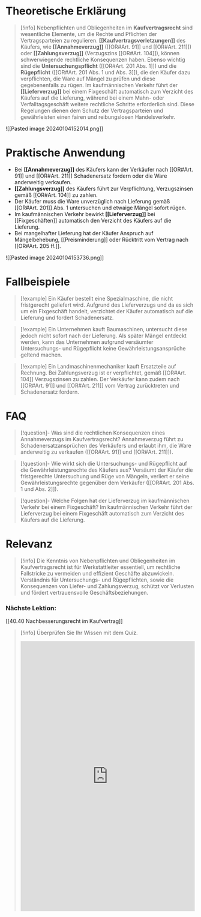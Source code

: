 # Theoretische Erklärung
>[!info] 
Nebenpflichten und Obliegenheiten im **Kaufvertragsrecht** sind wesentliche Elemente, um die Rechte und Pflichten der Vertragsparteien zu regulieren. **[[Kaufvertragsverletzungen]]** des Käufers, wie **[[Annahmeverzug]]** ([[OR#Art. 91]] und [[OR#Art. 211]]) oder **[[Zahlungsverzug]]** (Verzugszins [[OR#Art. 104]]), können schwerwiegende rechtliche Konsequenzen haben. Ebenso wichtig sind die **Untersuchungspflicht** ([[OR#Art. 201 Abs. 1]]) und die **Rügepflicht** ([[OR#Art. 201 Abs. 1 und Abs. 3]]), die den Käufer dazu verpflichten, die Ware auf Mängel zu prüfen und diese gegebenenfalls zu rügen. Im kaufmännischen Verkehr führt der **[[Lieferverzug]]** bei einem Fixgeschäft automatisch zum Verzicht des Käufers auf die Lieferung, während bei einem Mahn- oder Verfalltagsgeschäft weitere rechtliche Schritte erforderlich sind. Diese Regelungen dienen dem Schutz der Vertragsparteien und gewährleisten einen fairen und reibungslosen Handelsverkehr.

![[Pasted image 20240104152014.png]]
# Praktische Anwendung
- Bei **[[Annahmeverzug]]** des Käufers kann der Verkäufer nach [[OR#Art. 91]] und [[OR#Art. 211]] Schadenersatz fordern oder die Ware anderweitig verkaufen.
- **[[Zahlungsverzug]]** des Käufers führt zur Verpflichtung, Verzugszinsen gemäß [[OR#Art. 104]] zu zahlen.
- Der Käufer muss die Ware unverzüglich nach Lieferung gemäß [[OR#Art. 201]] Abs. 1 untersuchen und etwaige Mängel sofort rügen.
- Im kaufmännischen Verkehr bewirkt **[[Lieferverzug]]** bei [[Fixgeschäften]] automatisch den Verzicht des Käufers auf die Lieferung.
- Bei mangelhafter Lieferung hat der Käufer Anspruch auf Mängelbehebung, [[Preisminderung]] oder Rücktritt vom Vertrag nach [[OR#Art. 205 ff.]].

![[Pasted image 20240104153736.png]]
# Fallbeispiele
>[!example] Ein Käufer bestellt eine Spezialmaschine, die nicht fristgerecht geliefert wird. Aufgrund des Lieferverzugs und da es sich um ein Fixgeschäft handelt, verzichtet der Käufer automatisch auf die Lieferung und fordert Schadenersatz.

>[!example] Ein Unternehmen kauft Baumaschinen, untersucht diese jedoch nicht sofort nach der Lieferung. Als später Mängel entdeckt werden, kann das Unternehmen aufgrund versäumter Untersuchungs- und Rügepflicht keine Gewährleistungsansprüche geltend machen.

>[!example] Ein Landmaschinenmechaniker kauft Ersatzteile auf Rechnung. Bei Zahlungsverzug ist er verpflichtet, gemäß [[OR#Art. 104]] Verzugszinsen zu zahlen. Der Verkäufer kann zudem nach [[OR#Art. 91]] und [[OR#Art. 211]] vom Vertrag zurücktreten und Schadenersatz fordern.

# FAQ
>[!question]- Was sind die rechtlichen Konsequenzen eines Annahmeverzugs im Kaufvertragsrecht?
>Annahmeverzug führt zu Schadenersatzansprüchen des Verkäufers und erlaubt ihm, die Ware anderweitig zu verkaufen ([[OR#Art. 91]] und [[OR#Art. 211]]).

>[!question]- Wie wirkt sich die Untersuchungs- und Rügepflicht auf die Gewährleistungsrechte des Käufers aus?
>Versäumt der Käufer die fristgerechte Untersuchung und Rüge von Mängeln, verliert er seine Gewährleistungsrechte gegenüber dem Verkäufer ([[OR#Art. 201 Abs. 1 und Abs. 2]]).

>[!question]- Welche Folgen hat der Lieferverzug im kaufmännischen Verkehr bei einem Fixgeschäft?
>Im kaufmännischen Verkehr führt der Lieferverzug bei einem Fixgeschäft automatisch zum Verzicht des Käufers auf die Lieferung.

# Relevanz
>[!info] 
Die Kenntnis von Nebenpflichten und Obliegenheiten im Kaufvertragsrecht ist für Werkstattleiter essentiell, um rechtliche Fallstricke zu vermeiden und effizient Geschäfte abzuwickeln. Verständnis für Untersuchungs- und Rügepflichten, sowie die Konsequenzen von Liefer- und Zahlungsverzug, schützt vor Verlusten und fördert vertrauensvolle Geschäftsbeziehungen.

### Nächste Lektion:
[[40.40 Nachbesserungsrecht im Kaufvertrag]]

>[!info] Überprüfen Sie Ihr Wissen mit dem Quiz.
><iframe src="https://app.Lumi.education/api/v1/run/V6B7IR/embed" width="100%" height="720" frameborder="0" allowfullscreen="allowfullscreen" allow="geolocation *; microphone *; camera *; midi *; encrypted-media *"></iframe><script src="https://app.Lumi.education/api/v1/h5p/core/js/h5p-resizer.js" charset="UTF-8" />
